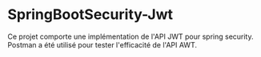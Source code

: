 # SpringBootSecurity-Jwt

Ce projet comporte une implémentation de l'API JWT pour spring security. Postman a été utilisé pour tester l'efficacité de l'API AWT.
